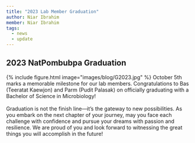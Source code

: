 ```yaml
---
title: "2023 Lab Member Graduation"
author: Niar Ibrahim
member: Niar Ibrahim
tags:
  - news
  - update
---
```


## 2023 NatPombubpa Graduation
{%
  include figure.html
  image="images/blog/G2023.jpg"
%}
October 5th marks a memorable milestone for our lab members. Congratulations to Bas (Teeratat Kaewjon) and Parm (Pudit Palasak) on officially graduating with a Bachelor of Science in Microbiology! <br>
<br>
Graduation is not the finish line—it’s the gateway to new possibilities. As you embark on the next chapter of your journey, may you face each challenge with confidence and pursue your dreams with passion and resilience. We are proud of you and look forward to witnessing the great things you will accomplish in the future! 
